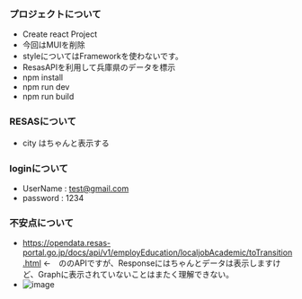 ### プロジェクトについて 

- Create react Project
- 今回はMUIを削除
- styleについてはFrameworkを使わないです。
- ResasAPIを利用して兵庫県のデータを標示
- npm install
- npm run dev
- npm run build 
  

### RESASについて
 - city はちゃんと表示する

### loginについて
- UserName : test@gmail.com
- password : 1234

### 不安点について
- https://opendata.resas-portal.go.jp/docs/api/v1/employEducation/localjobAcademic/toTransition.html ←　ののAPIですが、Responseにはちゃんとデータは表示しますけど、Graphに表示されていないことはまたく理解できない。
- ![image](https://github.com/user-attachments/assets/578e48df-eb5c-4e26-be62-e323bfee3b4d)
